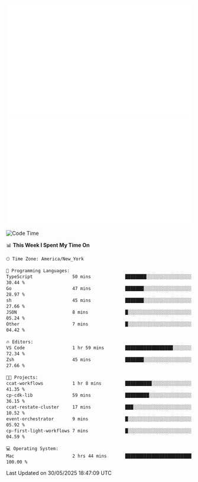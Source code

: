 <a href="https://github.com/jstrieb/github-stats">
 
![](https://github.com/evanhuang117/github-stats/blob/master/generated/overview.svg)
![](https://github.com/evanhuang117/github-stats/blob/master/generated/languages.svg)

</a>

<!--START_SECTION:waka-->
![Code Time](http://img.shields.io/badge/Code%20Time-887%20hrs%203%20mins-blue)

📊 **This Week I Spent My Time On** 

```text
🕑︎ Time Zone: America/New_York

💬 Programming Languages: 
TypeScript               50 mins             ████████░░░░░░░░░░░░░░░░░   30.44 % 
Go                       47 mins             ███████░░░░░░░░░░░░░░░░░░   28.97 % 
sh                       45 mins             ███████░░░░░░░░░░░░░░░░░░   27.66 % 
JSON                     8 mins              █░░░░░░░░░░░░░░░░░░░░░░░░   05.24 % 
Other                    7 mins              █░░░░░░░░░░░░░░░░░░░░░░░░   04.42 % 

🔥 Editors: 
VS Code                  1 hr 59 mins        ██████████████████░░░░░░░   72.34 % 
Zsh                      45 mins             ███████░░░░░░░░░░░░░░░░░░   27.66 % 

🐱‍💻 Projects: 
ccat-workflows           1 hr 8 mins         ██████████░░░░░░░░░░░░░░░   41.35 % 
cp-cdk-lib               59 mins             █████████░░░░░░░░░░░░░░░░   36.15 % 
ccat-restate-cluster     17 mins             ███░░░░░░░░░░░░░░░░░░░░░░   10.52 % 
event-orchestrator       9 mins              █░░░░░░░░░░░░░░░░░░░░░░░░   05.92 % 
cp-first-light-workflows 7 mins              █░░░░░░░░░░░░░░░░░░░░░░░░   04.59 % 

💻 Operating System: 
Mac                      2 hrs 44 mins       █████████████████████████   100.00 % 
```


 Last Updated on 30/05/2025 18:47:09 UTC
<!--END_SECTION:waka-->
